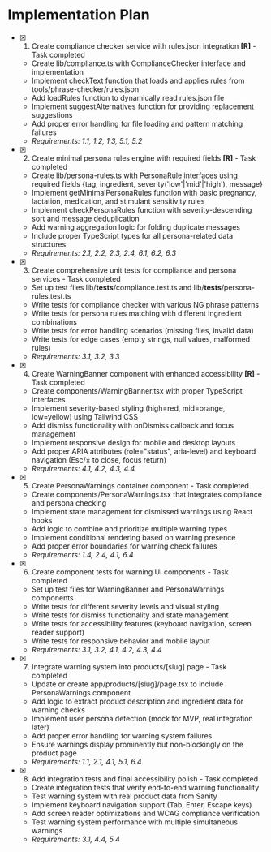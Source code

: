 # Implementation Plan

- [x] 1. Create compliance checker service with rules.json integration **[R]** - Task completed
  - Create lib/compliance.ts with ComplianceChecker interface and implementation
  - Implement checkText function that loads and applies rules from tools/phrase-checker/rules.json
  - Add loadRules function to dynamically read rules.json file
  - Implement suggestAlternatives function for providing replacement suggestions
  - Add proper error handling for file loading and pattern matching failures
  - _Requirements: 1.1, 1.2, 1.3, 5.1, 5.2_

- [x] 2. Create minimal persona rules engine with required fields **[R]** - Task completed
  - Create lib/persona-rules.ts with PersonaRule interfaces using required fields {tag, ingredient, severity('low'|'mid'|'high'), message}
  - Implement getMinimalPersonaRules function with basic pregnancy, lactation, medication, and stimulant sensitivity rules
  - Implement checkPersonaRules function with severity-descending sort and message deduplication
  - Add warning aggregation logic for folding duplicate messages
  - Include proper TypeScript types for all persona-related data structures
  - _Requirements: 2.1, 2.2, 2.3, 2.4, 6.1, 6.2, 6.3_

- [x] 3. Create comprehensive unit tests for compliance and persona services - Task completed
  - Set up test files lib/__tests__/compliance.test.ts and lib/__tests__/persona-rules.test.ts
  - Write tests for compliance checker with various NG phrase patterns
  - Write tests for persona rules matching with different ingredient combinations
  - Write tests for error handling scenarios (missing files, invalid data)
  - Write tests for edge cases (empty strings, null values, malformed rules)
  - _Requirements: 3.1, 3.2, 3.3_

- [x] 4. Create WarningBanner component with enhanced accessibility **[R]** - Task completed
  - Create components/WarningBanner.tsx with proper TypeScript interfaces
  - Implement severity-based styling (high=red, mid=orange, low=yellow) using Tailwind CSS
  - Add dismiss functionality with onDismiss callback and focus management
  - Implement responsive design for mobile and desktop layouts
  - Add proper ARIA attributes (role="status", aria-level) and keyboard navigation (Esc/× to close, focus return)
  - _Requirements: 4.1, 4.2, 4.3, 4.4_

- [x] 5. Create PersonaWarnings container component - Task completed
  - Create components/PersonaWarnings.tsx that integrates compliance and persona checking
  - Implement state management for dismissed warnings using React hooks
  - Add logic to combine and prioritize multiple warning types
  - Implement conditional rendering based on warning presence
  - Add proper error boundaries for warning check failures
  - _Requirements: 1.4, 2.4, 4.1, 6.4_

- [x] 6. Create component tests for warning UI components - Task completed
  - Set up test files for WarningBanner and PersonaWarnings components
  - Write tests for different severity levels and visual styling
  - Write tests for dismiss functionality and state management
  - Write tests for accessibility features (keyboard navigation, screen reader support)
  - Write tests for responsive behavior and mobile layout
  - _Requirements: 3.1, 3.2, 4.1, 4.2, 4.3, 4.4_

- [x] 7. Integrate warning system into products/[slug] page - Task completed
  - Update or create app/products/[slug]/page.tsx to include PersonaWarnings component
  - Add logic to extract product description and ingredient data for warning checks
  - Implement user persona detection (mock for MVP, real integration later)
  - Add proper error handling for warning system failures
  - Ensure warnings display prominently but non-blockingly on the product page
  - _Requirements: 1.1, 2.1, 4.1, 5.1, 6.4_

- [x] 8. Add integration tests and final accessibility polish - Task completed
  - Create integration tests that verify end-to-end warning functionality
  - Test warning system with real product data from Sanity
  - Implement keyboard navigation support (Tab, Enter, Escape keys)
  - Add screen reader optimizations and WCAG compliance verification
  - Test warning system performance with multiple simultaneous warnings
  - _Requirements: 3.1, 4.4, 5.4_
